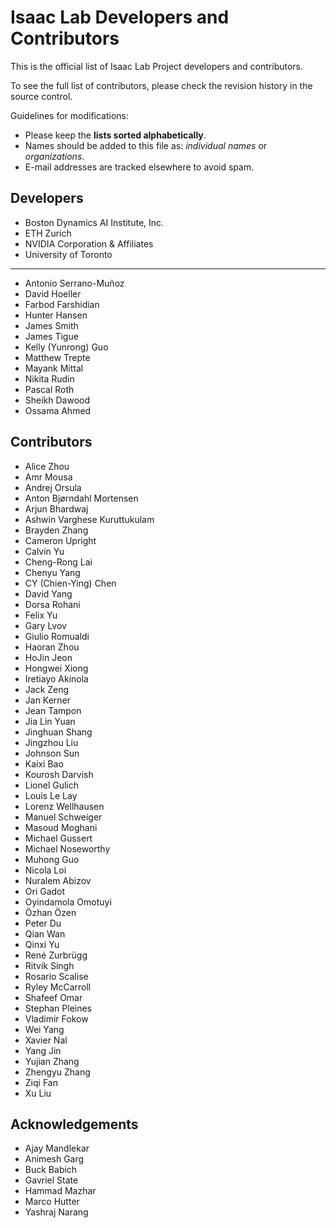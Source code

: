 # Isaac Lab Developers and Contributors

This is the official list of Isaac Lab Project developers and contributors.

To see the full list of contributors, please check the revision history in the source control.

Guidelines for modifications:

* Please keep the **lists sorted alphabetically**.
* Names should be added to this file as: *individual names* or *organizations*.
* E-mail addresses are tracked elsewhere to avoid spam.

## Developers

* Boston Dynamics AI Institute, Inc.
* ETH Zurich
* NVIDIA Corporation & Affiliates
* University of Toronto

---

* Antonio Serrano-Muñoz
* David Hoeller
* Farbod Farshidian
* Hunter Hansen
* James Smith
* James Tigue
* Kelly (Yunrong) Guo
* Matthew Trepte
* Mayank Mittal
* Nikita Rudin
* Pascal Roth
* Sheikh Dawood
* Ossama Ahmed

## Contributors

* Alice Zhou
* Amr Mousa
* Andrej Orsula
* Anton Bjørndahl Mortensen
* Arjun Bhardwaj
* Ashwin Varghese Kuruttukulam
* Brayden Zhang
* Cameron Upright
* Calvin Yu
* Cheng-Rong Lai
* Chenyu Yang
* CY (Chien-Ying) Chen
* David Yang
* Dorsa Rohani
* Felix Yu
* Gary Lvov
* Giulio Romualdi
* Haoran Zhou
* HoJin Jeon
* Hongwei Xiong
* Iretiayo Akinola
* Jack Zeng
* Jan Kerner
* Jean Tampon
* Jia Lin Yuan
* Jinghuan Shang
* Jingzhou Liu
* Johnson Sun
* Kaixi Bao
* Kourosh Darvish
* Lionel Gulich
* Louis Le Lay
* Lorenz Wellhausen
* Manuel Schweiger
* Masoud Moghani
* Michael Gussert
* Michael Noseworthy
* Muhong Guo
* Nicola Loi
* Nuralem Abizov
* Ori Gadot
* Oyindamola Omotuyi
* Özhan Özen
* Peter Du
* Qian Wan
* Qinxi Yu
* René Zurbrügg
* Ritvik Singh
* Rosario Scalise
* Ryley McCarroll
* Shafeef Omar
* Stephan Pleines
* Vladimir Fokow
* Wei Yang
* Xavier Nal
* Yang Jin
* Yujian Zhang
* Zhengyu Zhang
* Ziqi Fan
* Xu Liu

## Acknowledgements

* Ajay Mandlekar
* Animesh Garg
* Buck Babich
* Gavriel State
* Hammad Mazhar
* Marco Hutter
* Yashraj Narang
